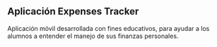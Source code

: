 ## Aplicación Expenses Tracker

Aplicación móvil desarrollada con fines educativos, para ayudar a los alumnos a entender el manejo de sus finanzas personales.
